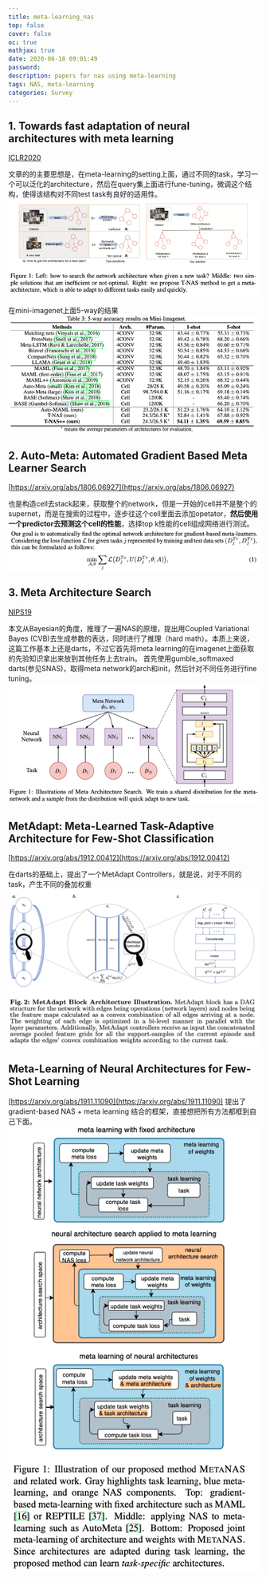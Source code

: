 ```yaml
---
title: meta-learning_nas
top: false
cover: false
oc: true
mathjax: true
date: 2020-06-18 09:01:49
password:
description: papers for nas using meta-learning
tags: NAS, meta-learning
categories: Survey
---
```


## 1. Towards fast adaptation of neural architectures with meta learning

[ICLR2020](https://openreview.net/forum?id=r1eowANFvr)

文章的的主要思想是，在meta-learning的setting上面，通过不同的task，学习一个可以泛化的architecture，然后在query集上面进行fune-tuning，微调这个结构，使得该结构对不同test task有良好的适用性。
![towards](08-meta-learning-nas/01-towards1.png)

在mini-imagenet上面5-way的结果
![towards_result](08-meta-learning-nas/02-towards2.png)

## 2. Auto-Meta: Automated Gradient Based Meta Learner Search

[https://arxiv.org/abs/1806.06927](https://arxiv.org/abs/1806.06927)

也是构造cell去stack起来，获取整个的network，但是一开始的cell并不是整个的supernet，而是在搜索的过程中，逐步往这个cell里面去添加opetator，**然后使用一个predictor去预测这个cell的性能**，选择top k性能的cell组成网络进行测试。
![auto meta](08-meta-learning-nas/03-auto_meta.png)

## 3. Meta Architecture Search

[NIPS19](https://openreview.net/forum?id=B1M0gBSlLB)

本文从Bayesian的角度，推理了一遍NAS的原理，提出用Coupled Variational Bayes (CVB)去生成参数的表达，同时进行了推理（hard math）。本质上来说，这篇工作基本上还是darts，不过它首先将meta learning的在imagenet上面获取的先验知识拿出来放到其他任务上去train。
首先使用gumble_softmaxed darts(参见SNAS)，取得meta network的arch和init，然后针对不同任务进行fine tuning。
![meta as](08-meta-learning-nas/04-meta_architecture_search.png)

## MetAdapt: Meta-Learned Task-Adaptive Architecture for Few-Shot Classification

[https://arxiv.org/abs/1912.00412](https://arxiv.org/abs/1912.00412)

在darts的基础上，提出了一个MetAdapt Controllers，就是说，对于不同的task，产生不同的叠加权重
![MetAdapt](08-meta-learning-nas/05-MetAdapt.png)

## Meta-Learning of Neural Architectures for Few-Shot Learning

[https://arxiv.org/abs/1911.11090](https://arxiv.org/abs/1911.11090)
提出了gradient-based NAS + meta learning 结合的框架，直接想把所有方法都框到自己下面。
![06-meta_learning_of_NAS4FS](08-meta-learning-nas/06-meta_learning_of_NAS4FS.png)
